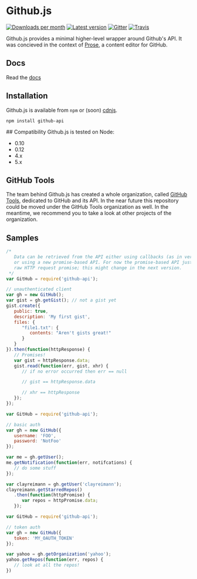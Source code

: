 # Github.js

[![Downloads per month](https://img.shields.io/npm/dm/github-api.svg?maxAge=2592000)][npm-package]
[![Latest version](https://img.shields.io/npm/v/github-api.svg?maxAge=3600)][npm-package]
[![Gitter](https://img.shields.io/gitter/room/michael/github.js.svg?maxAge=2592000)][gitter]
[![Travis](https://img.shields.io/travis/michael/github.svg?maxAge=60)][travis-ci]
<!-- [![Codecov](https://img.shields.io/codecov/c/github/michael/github.svg?maxAge=2592000)][codecov] -->

Github.js provides a minimal higher-level wrapper around Github's API. It was concieved in the context of
[Prose][prose], a content editor for GitHub.

## Docs
Read the [docs][docs]

## Installation
Github.js is available from `npm` or (soon) [cdnjs][cdnjs].

```
npm install github-api
```

## Compatibility
Github.js is tested on Node:
* 0.10
* 0.12
* 4.x
* 5.x

## GitHub Tools

The team behind Github.js has created a whole organization, called [GitHub Tools](https://github.com/github-tools),
dedicated to GitHub and its API. In the near future this repository could be moved under the GitHub Tools organization
as well. In the meantime, we recommend you to take a look at other projects of the organization.

## Samples

```javascript
/*
   Data can be retrieved from the API either using callbacks (as in versions < 1.0)
   or using a new promise-based API. For now the promise-based API just returns the
   raw HTTP request promise; this might change in the next version.
 */
var GitHub = require('github-api');

// unauthenticated client
var gh = new GitHub();
var gist = gh.getGist(); // not a gist yet
gist.create({
   public: true,
   description: 'My first gist',
   files: {
      "file1.txt": {
         contents: "Aren't gists great!"
      }
   }
}).then(function(httpResponse) {
   // Promises!
   var gist = httpResponse.data;
   gist.read(function(err, gist, xhr) {
      // if no error occurred then err == null

      // gist == httpResponse.data

      // xhr == httpResponse
   });
});
```

```javascript
var GitHub = require('github-api');

// basic auth
var gh = new GitHub({
   username: 'FOO',
   password: 'NotFoo'
});

var me = gh.getUser();
me.getNotification(function(err, notifcations) {
   // do some stuff
});

var clayreimann = gh.getUser('clayreimann');
clayreimann.getStarredRepos()
   .then(function(httpPromise) {
      var repos = httpPromise.data;
   });
```

```javascript
var GitHub = require('github-api');

// token auth
var gh = new GitHub({
   token: 'MY_OAUTH_TOKEN'
});

var yahoo = gh.getOrganization('yahoo');
yahoo.getRepos(function(err, repos) {
   // look at all the repos!
})
```

[cdnjs]: https://cdnjs.com/
[codecov]: https://codecov.io/github/michael/github?branch=master
[travis-ci]: https://travis-ci.org/michael/github
[gitter]: https://gitter.im/michael/github
[npm-package]: https://www.npmjs.com/package/github-api
[prose]: http://prose.io
[xhr-link]: http://blogs.msdn.com/b/ieinternals/archive/2010/05/13/xdomainrequest-restrictions-limitations-and-workarounds.aspx
[docs]: http://clayreimann.me/github/
